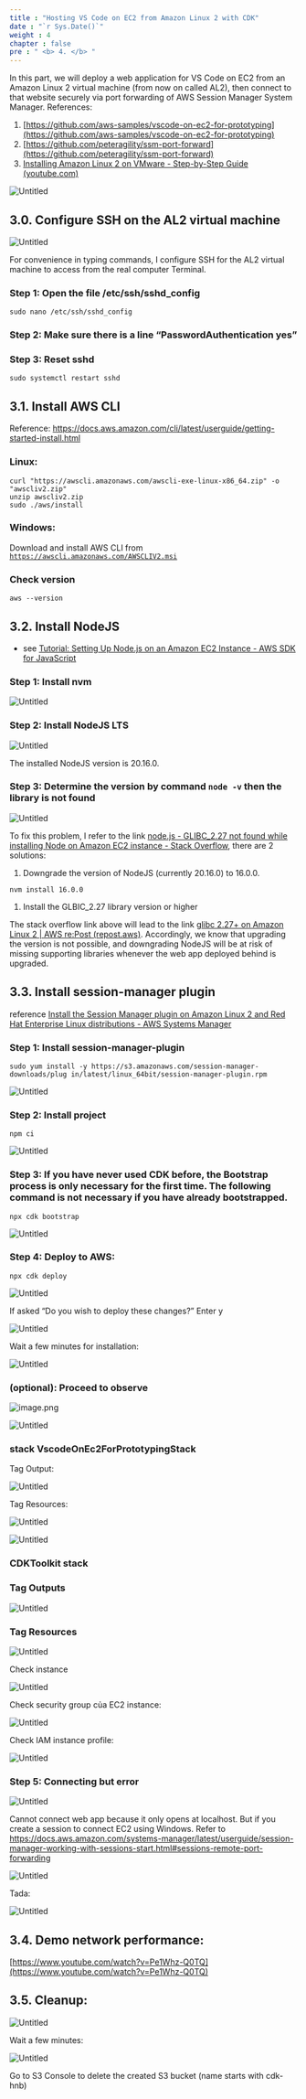 ```yaml
---
title : "Hosting VS Code on EC2 from Amazon Linux 2 with CDK"
date : "`r Sys.Date()`"
weight : 4
chapter : false
pre : " <b> 4. </b> "
---
```

In this part, we will deploy a web application for VS Code on EC2 from an Amazon Linux 2 virtual machine (from now on called AL2), then connect to that website securely via port forwarding of AWS Session Manager System Manager. References:

1. [https://github.com/aws-samples/vscode-on-ec2-for-prototyping](https://github.com/aws-samples/vscode-on-ec2-for-prototyping)
2. [https://github.com/peteragility/ssm-port-forward](https://github.com/peteragility/ssm-port-forward)
3. [Installing Amazon Linux 2 on VMware - Step-by-Step Guide (youtube.com)](https://www.youtube.com/watch?v=3hzIwa-q35E&t=29s)

![Untitled](/images/img_sec4/image.png)

## 3.0. Configure SSH on the AL2 virtual machine

![Untitled](/images/img_sec4/untitled%2052.png)

For convenience in typing commands, I configure SSH for the AL2 virtual machine to access from the real computer Terminal.

### Step 1: Open the file /etc/ssh/sshd_config

`sudo nano /etc/ssh/sshd_config`

### Step 2: Make sure there is a line “PasswordAuthentication yes”


### Step 3: Reset sshd

`sudo systemctl restart sshd`

## 3.1. Install AWS CLI

Reference: https://docs.aws.amazon.com/cli/latest/userguide/getting-started-install.html

### Linux:

```
curl "https://awscli.amazonaws.com/awscli-exe-linux-x86_64.zip" -o "awscliv2.zip"
unzip awscliv2.zip
sudo ./aws/install
```

### Windows:

Download and install AWS CLI from [`https://awscli.amazonaws.com/AWSCLIV2.msi`](https://awscli.amazonaws.com/AWSCLIV2.msi)

### Check version

```
aws --version
```

## 3.2. Install NodeJS

- see [Tutorial: Setting Up Node.js on an Amazon EC2 Instance - AWS SDK for JavaScript](https://docs.aws.amazon.com/sdk-for-javascript/v2/developer-guide/setting-up-node-on-ec2-instance.html)

### Step 1: Install nvm

![Untitled](/images/img_sec4/untitled%2053.png)

### Step 2: Install NodeJS LTS

![Untitled](/images/img_sec4/untitled%2054.png)

The installed NodeJS version is 20.16.0.

### Step 3: Determine the version by command `node -v` then the library is not found

![Untitled](/images/img_sec4/untitled%2055.png)

To fix this problem, I refer to the link [node.js - GLIBC_2.27 not found while installing Node on Amazon EC2 instance - Stack Overflow](https://stackoverflow.com/questions/72022527/glibc-2-27-not-found-while-installing-node-on-amazon-ec2-instance), there are 2 solutions:

1. Downgrade the version of NodeJS (currently 20.16.0) to 16.0.0.

```
nvm install 16.0.0
```

1. Install the GLBIC_2.27 library version or higher

The stack overflow link above will lead to the link [glibc 2.27+ on Amazon Linux 2 | AWS re:Post (repost.aws)](https://repost.aws/questions/QUrXOioL46RcCnFGyELJWKLw/glibc-2-27-on-amazon-linux-2). Accordingly, we know that upgrading the version is not possible, and downgrading NodeJS will be at risk of missing supporting libraries whenever the web app deployed behind is upgraded.

## 3.3. Install session-manager plugin 

reference [Install the Session Manager plugin on Amazon Linux 2 and Red Hat Enterprise Linux distributions - AWS Systems Manager](https://docs.aws.amazon.com/systems-manager/latest/userguide/install-plugin-linux.html) 

### Step 1: Install session-manager-plugin 

``` sudo yum install -y https://s3.amazonaws.com/session-manager-downloads/plug in/latest/linux_64bit/session-manager-plugin.rpm ``` 

![Untitled](/images/img_sec4/untitled%2056.png)

### Step 2: Install project 

``` npm ci ``` 

![Untitled](/images/img_sec4/untitled%2057.png)
### Step 3: If you have never used CDK before, the Bootstrap process is only necessary for the first time. The following command is not necessary if you have already bootstrapped.

```
npx cdk bootstrap
```

![Untitled](/images/img_sec4/untitled%2058.png)

### Step 4: Deploy to AWS:

```
npx cdk deploy
```

![Untitled](/images/img_sec4/untitled%2059.png)

If asked “Do you wish to deploy these changes?” Enter y 

![Untitled](/images/img_sec4/untitled%2060.png)

Wait a few minutes for installation: 

![Untitled](/images/img_sec4/untitled%2061.png)

### (optional): Proceed to observe 

![image.png](/images/img_sec4/image.png)

![Untitled](/images/img_sec4/untitled%2062.png)


### stack VscodeOnEc2ForPrototypingStack 

Tag Output: 

![Untitled](/images/img_sec4/7d1990f3-5267-4d61-956a-f43a5d2176e1.png)

Tag Resources: 

![Untitled](/images/img_sec4/ffa21354-6be4-459d-9dff-d82498bf9920.png)

![Untitled](/images/img_sec4/untitled%2063.png)

### CDKToolkit stack 


### Tag Outputs 

![Untitled](/images/img_sec4/f87f2199-e440-495e-add9-a1ad2ecc9b9f.png)

### Tag Resources 

![Untitled](/images/img_sec4/c390728e-dae0-4cba-a1da-8b7d6ba49e44.png)

Check instance 

![Untitled](/images/img_sec4/untitled%2064.png)

Check security group của EC2 instance:

![Untitled](/images/img_sec4/untitled%2065.png)

Check IAM instance profile:

![Untitled](/images/img_sec4/untitled%2066.png)


### Step 5: Connecting but error 

![Untitled](/images/img_sec4/untitled%2067.png)

Cannot connect web app because it only opens at localhost. But if you create a session to connect EC2 using Windows. Refer to https://docs.aws.amazon.com/systems-manager/latest/userguide/session-manager-working-with-sessions-start.html#sessions-remote-port-forwarding

![Untitled](/images/img_sec4/untitled%2068.png)

Tada:

![Untitled](/images/img_sec4/untitled%2069.png)

## 3.4. Demo network performance:

[https://www.youtube.com/watch?v=Pe1Whz-Q0TQ](https://www.youtube.com/watch?v=Pe1Whz-Q0TQ)

## 3.5. Cleanup:

![Untitled](/images/img_sec4/untitled%2070.png)

Wait a few minutes:

![Untitled](/images/img_sec4/untitled%2071.png)

Go to S3 Console to delete the created S3 bucket (name starts with cdk-hnb)
